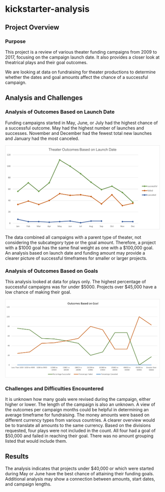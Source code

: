 # kickstarter-analysis

## Project Overview

### Purpose
This project is a review of various theater funding campaigns from 2009 to 2017, focusing on the campaign launch date.   It also provides a closer look at theatrical plays and their goal outcomes.

We are looking at data on fundraising for theater productions to determine whether the dates and goal amounts affect the chance of a successful campaign.

## Analysis and Challenges
### Analysis of Outcomes Based on Launch Date
Funding campaigns started in May, June, or July had the highest chance of a successful outcome.  May had the highest number of launches and successes.  November and December had the fewest total new launches and January had the most canceled.  

![Overview1](Resources/Theater_Outcomes_vs_Launch.png)

The data combined all campaigns with a parent type of theater, not considering the subcategory type or the goal amount.  Therefore, a project with a $1000 goal has the same final weight as one with a $100,000 goal.  An analysis based on launch date and funding amount may provide a clearer picture of successful timeframes for smaller or larger projects.

### Analysis of Outcomes Based on Goals
This analysis looked at data for plays only.  The highest percentage of successful campaigns was for under $5000.  Projects over $45,000 have a low chance of making their goal. 

![Overview2](Resources/Outcomes_vs_Goals.png)

### Challenges and Difficulties Encountered
It is unknown how many goals were revised during the campaign, either higher or lower.  The length of the campaign is also an unknown.  A view of the outcomes per campaign months could be helpful in determining an average timeframe for fundraising.
The money amounts were based on different currency types from various countries.  A clearer overview would be to translate all amounts to the same currency.
Based on the divisions requested, four plays were not included in the count.  All four had a goal of $50,000 and failed in reaching their goal.  There was no amount grouping listed that would include them.

## Results
The analysis indicates that projects under $40,000 or which were started during May or June have the best chance of attaining their funding goals.  Additional analysis may show a connection between amounts, start dates, and campaign lengths. 

